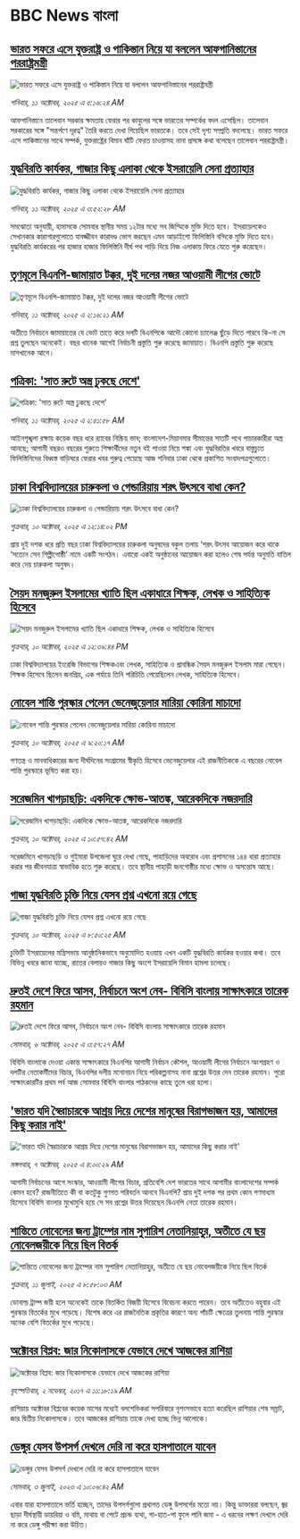 # BBC News বাংলা## [ভারত সফরে এসে যুক্তরাষ্ট্র ও পাকিস্তান নিয়ে যা বললেন আফগানিস্তানের পররাষ্ট্রমন্ত্রী](https://www.bbc.com/bengali/articles/cvgv25ydrxjo?at_medium=RSS&at_campaign=rss?at_campaign=githubrss)![ভারত সফরে এসে যুক্তরাষ্ট্র ও পাকিস্তান নিয়ে যা বললেন আফগানিস্তানের পররাষ্ট্রমন্ত্রী](https://ichef.bbci.co.uk/ace/ws/240/cpsprodpb/ddbb/live/eb213d00-a5f5-11f0-928c-71dbb8619e94.jpg)_শনিবার, ১১ অক্টোবর, ২০২৫ এ ৫:১৬:২৪ AM_আফগানিস্তানে তালেবান সরকার ক্ষমতায় ফেরার পর কাবুলের সঙ্গে ভারতের সম্পর্কের বদল এসেছিল। তালেবান সরকারের সঙ্গে "সন্তর্পণে দূরত্ব" তৈরি করতে দেখা গিয়েছিল ভারতকে। তবে সেই দৃশ্য সম্প্রতি বদলেছে। ভারত সফরে এসে পাকিস্তানের সাথে সম্পর্ক, যুক্তরাষ্ট্রের বিমান ঘাঁটি ফেরত চাওয়াসহ নানা প্রসঙ্গে কথা বলেছেন তালেবান পররাষ্ট্রমন্ত্রী।## [যুদ্ধবিরতি কার্যকর, গাজার কিছু এলাকা থেকে ইসরায়েলি সেনা প্রত্যাহার](https://www.bbc.com/bengali/articles/c8exere03xdo?at_medium=RSS&at_campaign=rss?at_campaign=githubrss)![যুদ্ধবিরতি কার্যকর, গাজার কিছু এলাকা থেকে ইসরায়েলি সেনা প্রত্যাহার](https://ichef.bbci.co.uk/ace/ws/240/cpsprodpb/d331/live/1d157540-a652-11f0-b741-177e3e2c2fc7.jpg)_শনিবার, ১১ অক্টোবর, ২০২৫ এ ৩:৫২:২৮ AM_সমঝোতা অনুযায়ী, হামাসকে সোমবার স্থানীয় সময় ১২টার মধ্যে সব জিম্মিকে মুক্তি দিতে হবে। ইসরায়েলকেও সেখানকার কারাগারগুলোতে যাবজ্জীবন কারাদণ্ড ভোগ করছেন এমন আড়াইশো ফিলিস্তিনি বন্দিকে মুক্তি দিতে হবে। যুদ্ধবিরতি কার্যকরের পর হাজার হাজার ফিলিস্তিনি দীর্ঘ পথ পাড়ি দিয়ে নিজ এলাকায় ফিরে যেতে শুরু করেছেন।## [তৃণমূলে বিএনপি-জামায়াত টক্কর, দুই দলের নজর আওয়ামী লীগের ভোটে](https://www.bbc.com/bengali/articles/cx20r6ryln7o?at_medium=RSS&at_campaign=rss?at_campaign=githubrss)![তৃণমূলে বিএনপি-জামায়াত টক্কর, দুই দলের নজর আওয়ামী লীগের ভোটে](https://ichef.bbci.co.uk/ace/ws/240/cpsprodpb/86a9/live/faca8f30-a524-11f0-adbe-83a1eb509ffb.jpg)_শনিবার, ১১ অক্টোবর, ২০২৫ এ ২:১৬:২১ AM_অতীতে নির্বাচনে জামায়াতের যে ভোট তাতে করে দলটি বিএনপিকে আদৌ কোনো চ্যালেঞ্জ ছুঁড়ে দিতে পারবে কি-না সে প্রশ্ন তুলছেন অনেকেই। বছর খানেক আগেই নির্বাচনী প্রস্তুতি শুরু করেছে জামায়াত। বিএনপি প্রস্তুতি শুরু করেছে মাসখানেক আগে।## [পত্রিকা: 'সাত রুটে অস্ত্র ঢুকছে দেশে'](https://www.bbc.com/bengali/articles/cm282nee98do?at_medium=RSS&at_campaign=rss?at_campaign=githubrss)![পত্রিকা: 'সাত রুটে অস্ত্র ঢুকছে দেশে'](https://ichef.bbci.co.uk/ace/ws/240/cpsprodpb/b8e3/live/99d71b00-a649-11f0-9297-49cd068d15f3.jpg)_শনিবার, ১১ অক্টোবর, ২০২৫ এ ২:৫১:৫৮ AM_আইনশৃঙ্খলা রক্ষায় কয়েক বছর ধরে র‍্যাবের নিষ্ক্রিয় ভাব; বাংলাদেশ-মিয়ানমার সীমান্তের সাতটি পথে পাচারকারীরা অস্ত্র আনছে; আগামী বছরও বছরের শুরুতে শিক্ষার্থীদের নতুন বই পাওয়া নিয়ে শঙ্কা এবং যুদ্ধবিরতির খবরে বাস্তুচ্যুত ফিলিস্তিনিদের বিধ্বস্ত বাড়িঘরে ফেরার খবর গুরুত্ব পেয়েছে আজ শনিবার ঢাকা থেকে প্রকাশিত সংবাদপত্রগুলোতে।## [ঢাকা বিশ্ববিদ্যালয়ের চারুকলা ও গেন্ডারিয়ায় শরৎ উৎসবে বাধা কেন?](https://www.bbc.com/bengali/articles/cy856l322vjo?at_medium=RSS&at_campaign=rss?at_campaign=githubrss)![ঢাকা বিশ্ববিদ্যালয়ের চারুকলা ও গেন্ডারিয়ায় শরৎ উৎসবে বাধা কেন?](https://ichef.bbci.co.uk/ace/ws/240/cpsprodpb/df3b/live/51320ed0-a5c9-11f0-928c-71dbb8619e94.jpg)_শুক্রবার, ১০ অক্টোবর, ২০২৫ এ ১২:১৪:০২ PM_প্রায় দুই দশক ধরে প্রতি বছর ঢাকা বিশ্ববিদ্যালয়ের চারুকলা অনুষদের বকুল তলায় ‘শরৎ উৎসব আয়োজন করে থাকে ‘সত্যেন সেন শিল্পীগোষ্ঠী’ নামে একটি সংগঠন। এবারো একই অনুষ্ঠানের আয়োজন করা হলেও শেষ পর্যন্ত অনুমতি বাতিল করে দেয় চারুকলা অনুষদ।## [সৈয়দ মনজুরুল ইসলামের খ্যাতি ছিল একাধারে শিক্ষক, লেখক ও সাহিত্যিক হিসেবে](https://www.bbc.com/bengali/articles/cy7pz33jrd6o?at_medium=RSS&at_campaign=rss?at_campaign=githubrss)![সৈয়দ মনজুরুল ইসলামের খ্যাতি ছিল একাধারে শিক্ষক, লেখক ও সাহিত্যিক হিসেবে](https://ichef.bbci.co.uk/ace/ws/240/cpsprodpb/74f3/live/e6d71790-a381-11f0-a56f-0b1b78ebdf89.jpg)_শুক্রবার, ১০ অক্টোবর, ২০২৫ এ ১২:৩৯:৪৪ PM_ঢাকা বিশ্ববিদ্যালয়ের ইংরেজি বিভাগের শিক্ষকএবং লেখক, সাহিত্যিক ও প্রাবন্ধিক সৈয়দ মনজুরুল ইসলাম মারা গেছেন। শিক্ষক হিসেবে ছিলেন জনপ্রিয়, এক পর্যায়ে তিনি পরিচিতি পেয়েছিলেন লেখক, সাহিত্যিক হিসেবে।## [নোবেল শান্তি পুরস্কার পেলেন ভেনেজুয়েলার মারিয়া কোরিনা মাচাদো](https://www.bbc.com/bengali/articles/c2dn97kyg8ko?at_medium=RSS&at_campaign=rss?at_campaign=githubrss)![নোবেল শান্তি পুরস্কার পেলেন ভেনেজুয়েলার মারিয়া কোরিনা মাচাদো](https://ichef.bbci.co.uk/ace/ws/240/cpsprodpb/2803/live/ea8876b0-a5b9-11f0-928c-71dbb8619e94.jpg)_শুক্রবার, ১০ অক্টোবর, ২০২৫ এ ৯:২০:১৭ AM_গণতন্ত্র ও মানবাধিকারের জন্য দীর্ঘদিনের সংগ্রামের স্বীকৃতি হিসেবে ভেনেজুয়েলার এই রাজনীতিককে এ বছরের নোবেল শান্তি পুরস্কারে ভূষিত করা হয়।## [সরেজমিন খাগড়াছড়ি: একদিকে ক্ষোভ-আতঙ্ক, আরেকদিকে নজরদারি](https://www.bbc.com/bengali/articles/cjw7jv02950o?at_medium=RSS&at_campaign=rss?at_campaign=githubrss)![সরেজমিন খাগড়াছড়ি: একদিকে ক্ষোভ-আতঙ্ক, আরেকদিকে নজরদারি](https://ichef.bbci.co.uk/ace/ws/240/cpsprodpb/7f1e/live/fec703a0-a544-11f0-928c-71dbb8619e94.jpg)_শুক্রবার, ১০ অক্টোবর, ২০২৫ এ ১০:৫৭:৪২ AM_সরেজমিনে খাগড়াছড়ি ও গুইমারা উপজেলা ঘুরে দেখা গেছে, পাহাড়িদের অবরোধ এবং প্রশাসনের ১৪৪ ধারা প্রত্যাহার করার পর জীবনযাত্রা স্বাভাবিক হতে শুরু করেছে। তবে স্থানীয় পাহাড়ী জনগোষ্ঠীর মধ্যে ক্ষোভ ও অসন্তোষ আছে।## [গাজা যুদ্ধবিরতি চুক্তি নিয়ে যেসব প্রশ্ন এখনো রয়ে গেছে](https://www.bbc.com/bengali/articles/c7492wqvqn2o?at_medium=RSS&at_campaign=rss?at_campaign=githubrss)![গাজা যুদ্ধবিরতি চুক্তি নিয়ে যেসব প্রশ্ন এখনো রয়ে গেছে](https://ichef.bbci.co.uk/ace/ws/240/cpsprodpb/6129/live/251f6970-a5b3-11f0-80d4-ab8a487f1e57.jpg)_শুক্রবার, ১০ অক্টোবর, ২০২৫ এ ৮:৫০:২৫ AM_চুক্তিটি ইসরায়েলের মন্ত্রিসভায় আনুষ্ঠানিকভাবে অনুমোদিত হওয়ায় এখন একটি যুদ্ধবিরতি কার্যকর হওয়ার কথা। তবে বিভিন্ন খবরে জানা যাচ্ছে, রাতের বেলায়ও গাজার কিছু অংশে ইসরায়েলি বিমান হামলা চলেছে।## [দ্রুতই দেশে ফিরে আসব, নির্বাচনে অংশ নেব- বিবিসি বাংলায় সাক্ষাৎকারে তারেক রহমান](https://www.bbc.com/bengali/articles/cx2nv1jdk35o?at_medium=RSS&at_campaign=rss?at_campaign=githubrss)![দ্রুতই দেশে ফিরে আসব, নির্বাচনে অংশ নেব- বিবিসি বাংলায় সাক্ষাৎকারে তারেক রহমান](https://ichef.bbci.co.uk/ace/ws/240/cpsprodpb/546c/live/8ca02b60-a217-11f0-80f5-61832317d528.png)_সোমবার, ৬ অক্টোবর, ২০২৫ এ ৩:৫৭:২৭ AM_বিবিসি বাংলাকে দেওয়া একান্ত সাক্ষাৎকারে বিএনপির আগামী নির্বাচন কৌশল, আওয়ামী লীগের নির্বাচনে অংশগ্রহণ ও দলটির নেতাকর্মীদের বিচার, বিএনপির দলীয় মনোনয়ন নিয়ে পরিকল্পনাসহ নানা প্রশ্নের উত্তর দেন তারেক রহমান। পুরো সাক্ষাৎকারটির প্রথম পর্ব আজ সোমবার বিবিসি বাংলার পাঠকদের কাছে তুলে ধরা হলো।## ['ভারত যদি স্বৈরাচারকে আশ্রয় দিয়ে দেশের মানুষের বিরাগভাজন হয়,  আমাদের কিছু করার নাই'](https://www.bbc.com/bengali/articles/cvgq7ykkrg2o?at_medium=RSS&at_campaign=rss?at_campaign=githubrss)!['ভারত যদি স্বৈরাচারকে আশ্রয় দিয়ে দেশের মানুষের বিরাগভাজন হয়,  আমাদের কিছু করার নাই'](https://ichef.bbci.co.uk/ace/ws/240/cpsprodpb/182b/live/06be7120-a1fc-11f0-947b-6b8b23372a50.png)_মঙ্গলবার, ৭ অক্টোবর, ২০২৫ এ ৪:০০:২৯ AM_আগামী নির্বাচনের আগে সংস্কার, আওয়ামী লীগের বিচার, প্রতিবেশি দেশ ভারতের সাথে আগামীর বাংলাদেশের সম্পর্ক কেমন হবে? রাজনীতিতে কী বা কতটুকু গুণগত পরিবর্তন আনবে বিএনপি?  প্রায় দুই দশক পর প্রথম কোন গণমাধ্যম হিসেবে বিবিসি বাংলার মুখোমুখি হয়ে সে সব প্রশ্নের উত্তর দিয়েছেন বিএনপি নেতা তারেক রহমান।## [শান্তিতে নোবেলের জন্য ট্রাম্পের নাম সুপারিশ নেতানিয়াহুর, অতীতে যে ছয় নোবেলজয়ীকে নিয়ে ছিল বিতর্ক](https://www.bbc.com/bengali/articles/c3d1mgdr75eo?at_medium=RSS&at_campaign=rss?at_campaign=githubrss)![শান্তিতে নোবেলের জন্য ট্রাম্পের নাম সুপারিশ নেতানিয়াহুর, অতীতে যে ছয় নোবেলজয়ীকে নিয়ে ছিল বিতর্ক](https://ichef.bbci.co.uk/ace/ws/240/cpsprodpb/187a/live/08eb85f0-5d82-11f0-a40e-a1af2950b220.jpg)_শুক্রবার, ১১ জুলাই, ২০২৫ এ ৮:৫৮:০৩ AM_ডোনাল্ড ট্রাম্প জয়ী হলে অনেকেই তাকে বিতর্কিত বিজয়ী হিসেবে বিবেচনা করতে পারেন। তবে অতীতেও বহুবার এই পুরস্কার বিতর্কের মুখে পড়েছে। বিশেষ করে এর রাজনৈতিক প্রকৃতির কারণে অন্য পাঁচটি ক্ষেত্রের তুলনায় শান্তি পুরস্কার অনেক বেশি বিতর্কের মুখে পড়েছে।## [অক্টোবর বিপ্লব: জার নিকোলাসকে যেভাবে দেখে আজকের রাশিয়া](https://www.bbc.com/bengali/news-41844745?at_medium=RSS&at_campaign=rss?at_campaign=githubrss)![অক্টোবর বিপ্লব: জার নিকোলাসকে যেভাবে দেখে আজকের রাশিয়া](https://ichef.bbci.co.uk/ace/standard/240/cpsprodpb/4B30/production/_98584291_tsar.jpg)_বৃহস্পতিবার, ২ নভেম্বর, ২০১৭ এ ১১:১৮:১৯ AM_রাশিয়ায় অক্টোবর বিপ্লবের কয়েক মাসের মধ্যেই বলশেভিকরা সপরিবারে নৃশংসভাবে হত্যা করেছিল রাশিয়ার শেষ সম্রাট, জার দ্বিতীয় নিকোলাসকে। তবে আজকের রাশিয়ায় তাকে দেখা হচ্ছে ভিন্ন আলোকে।## [ডেঙ্গুর যেসব উপসর্গ দেখলে দেরি না করে হাসপাতালে যাবেন](https://www.bbc.com/bengali/articles/c72xp58p435o?at_medium=RSS&at_campaign=rss?at_campaign=githubrss)![ডেঙ্গুর যেসব উপসর্গ দেখলে দেরি না করে হাসপাতালে যাবেন](https://ichef.bbci.co.uk/ace/ws/240/cpsprodpb/55de/live/89449250-1973-11ee-a5ed-f9fe36f3a415.jpg)_সোমবার, ৩ জুলাই, ২০২৩ এ ১০:০৬:৪২ AM_এবার যারা হাসপাতালে ভর্তি হচ্ছেন, তাদের উপসর্গগুলো  প্রথাগত ডেঙ্গু উপসর্গের মতো নয়। কিন্তু ডাক্তাররা বলছেন, জ্বর ছাড়া দীর্ঘস্থায়ী ডায়রিয়া ও বমি, মাথায় বা পেটে প্রচন্ড ব্যথা, গা-হাত-পা ফুলে পানি জমা - এ ধরনের লক্ষণ দেখলে দেরি না করে ডেঙ্গু পরীক্ষা করা উচিত।